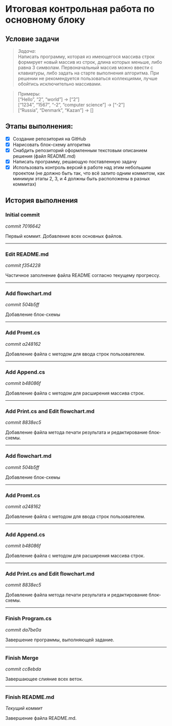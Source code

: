 # Итоговая контрольная работа по основному блоку
## Условие задачи
> *Задача*:   
Написать программу, которая из имеющегося массива строк формирует новый массив из строк, длина которых меньше, либо равна 3 символам. Первоначальный массив можно ввести с клавиатуры, либо задать на старте выполнения алгоритма. При решении не рекомендуется пользоваться коллекциями, лучше обойтись исключительно массивами.

>Примеры:  
[“Hello”, “2”, “world”] → [“2”]  
[“1234”, “1567”, “-2”, “computer science”] → [“-2”]  
[“Russia”, “Denmark”, “Kazan”] → []
## Этапы выполнения:
- [x] Создание репозитория на GitHub
- [x] Нарисовать блок-схему алгоритма
- [x] Снабдить репозиторий оформленным текстовым описанием решения (файл README.md)
- [x] Написать программу, решающую поставленную задачу
- [x] Использовать контроль версий в работе над этим небольшим проектом (не должно быть так, что всё залито одним коммитом, как минимум этапы 2, 3, и 4 должны быть расположены в разных коммитах)
## История выполнения
### Initial commit
*commit 7016642*

Первый коммит. Добавление всех основных файлов.

---
### Edit README.md
*commit f354228*

Частичное заполнение файла README согласно текущему прогрессу.

---
### Add flowchart.md
*commit 504b5ff*

Добавление блок-схемы

---
### Add Promt.cs
*commit a248162*

Добавление файла с методом для ввода строк пользователем.

---
### Add Append.cs
*commit b48086f*

Добавление файла с методом для расширения массива строк.

---
### Add Print.cs and Edit flowchart.md
*commit 8838ec5*

Добавление файла метода печати результата и редактирование блок-схемы.

---
### Add flowchart.md
*commit 504b5ff*

Добавление блок-схемы

---
### Add Promt.cs
*commit a248162*

Добавление файла с методом для ввода строк пользователем.

---
### Add Append.cs
*commit b48086f*

Добавление файла с методом для расширения массива строк.

---
### Add Print.cs and Edit flowchart.md
*commit 8838ec5*

Добавление файла метода печати результата и редактирование блок-схемы.

---
### Finish Program.cs 
*commit da7be0a*

Завершение программы, выполняющей задание.

---
### Finish Merge
*commit cc8ebda*

Завершающее слияние всех веток.

---
### Finish README.md
*Текущий коммит*

Завершение файла README.md.